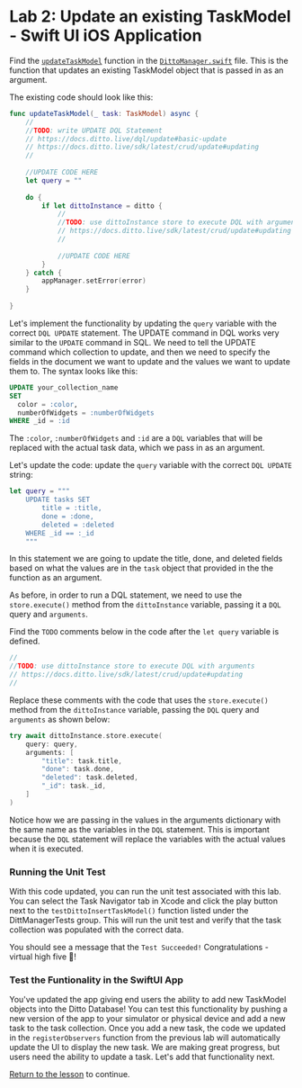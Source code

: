 # Lab 2: Update an existing TaskModel - Swift UI iOS Application

Find the [`updateTaskModel`](../../swift/Tasks/Data/DittoManager.swift#L276) function in the [`DittoManager.swift`](https://github.com/ditto-examples/ditto-university/blob/main/course-101/swift/Tasks/Data/DittoManager.swift) file.  This is the function that updates an existing TaskModel object that is passed in as an argument. 

The existing code should look like this:

```swift
func updateTaskModel(_ task: TaskModel) async {
	//
	//TODO: write UPDATE DQL Statement
	// https://docs.ditto.live/dql/update#basic-update
	// https://docs.ditto.live/sdk/latest/crud/update#updating
	//
	
	//UPDATE CODE HERE
	let query = ""
	
	do {
		if let dittoInstance = ditto {
			//
			//TODO: use dittoInstance store to execute DQL with arguments
			// https://docs.ditto.live/sdk/latest/crud/update#updating
			//
			
			//UPDATE CODE HERE
		}
	} catch {
		appManager.setError(error)
	}
	
}
```

Let's implement the functionality by updating the `query` variable with the correct `DQL UPDATE` statement.  The UPDATE command in DQL works very similar to the `UPDATE` command in SQL.  We need to tell the UPDATE command which collection to update, and then we need to specify the fields in the document we want to update and the values we want to update them to.  The syntax looks like this:

```sql
UPDATE your_collection_name
SET
  color = :color,
  numberOfWidgets = :numberOfWidgets 
WHERE _id = :id
```

The `:color`, `:numberOfWidgets` and `:id` are a `DQL` variables that will be replaced with the actual task data, which we pass in as an argument.  

Let's update the code:  update the `query` variable with the correct `DQL UPDATE` string:

```swift
let query = """
	UPDATE tasks SET
		title = :title,
		done = :done,
		deleted = :deleted
	WHERE _id == :_id
	"""
```
In this statement we are going to update the title, done, and deleted fields based on what the values are in the `task` object that provided in the the function as an argument. 

As before, in order to run a DQL statement, we need to use the `store.execute()` method from the `dittoInstance` variable, passing it a `DQL` query and `arguments`.  

Find the `TODO` comments below in the code after the `let query` variable is defined.  

```swift
//
//TODO: use dittoInstance store to execute DQL with arguments
// https://docs.ditto.live/sdk/latest/crud/update#updating
//
```
Replace these comments with the code that uses the `store.execute()` method from the `dittoInstance` variable, passing the `DQL` query and `arguments` as shown below:

```swift
try await dittoInstance.store.execute(
	query: query,
	arguments: [
		"title": task.title,
		"done": task.done,
		"deleted": task.deleted,
		"_id": task._id,
	]
)
```

Notice how we are passing in the values in the arguments dictionary with the same name as the variables in the `DQL` statement.  This is important because the `DQL` statement will replace the variables with the actual values when it is executed. 

### Running the Unit Test

With this code updated, you can run the unit test associated with this lab.  You can select the Task Navigator tab in Xcode and click the play button next to the `testDittoInsertTaskModel()` function listed under the DittManagerTests group.  This will run the unit test and verify that the task collection was populated with the correct data.

You should see a message that the `Test Succeeded!`   Congratulations - virtual high five 🙏!

### Test the Funtionality in the SwiftUI App 

 You've updated the app giving end users the ability to add new TaskModel objects into the Ditto Database!   You can test this functionality by pushing a new version of the app to your simulator or physical device and add a new task to the task collection. Once you add a new task, the code we updated in the `registerObservers` function from the previous lab will automatically update the UI to display the new task.  We are making great progress, but users need the ability to update a task.  Let's add that functionality next.

[Return to the lesson](../README.md) to continue.